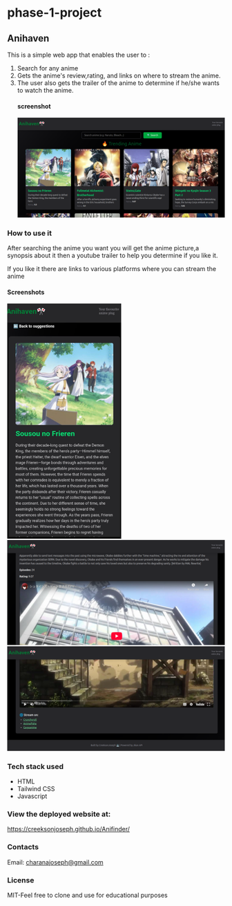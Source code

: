 # phase-1-project

## Anihaven

This is a simple web app that enables the user to :

1. Search for any anime
2. Gets the anime's review,rating, and links on where to stream the anime.
3. The user also gets the trailer of the anime to determine if he/she wants to watch the anime.
   #### screenshot
   ![screenshot](img/home.png)

### How to use it

After searching the anime you want you will get the anime picture,a synopsis about it then a youtube trailer to help you determine if you like it.

If you like it there are links to various platforms where you can stream the anime

#### Screenshots

![screenshot](img/description.png)
![screenshot](img/youtube.png)
![screenshot](img/links.png)

### Tech stack used

- HTML
- Tailwind CSS
- Javascript

### View the deployed website at:

https://creeksonjoseph.github.io/Anifinder/

### Contacts

Email: charanajoseph@gmail.com

### License

MIT-Feel free to clone and use for educational purposes
